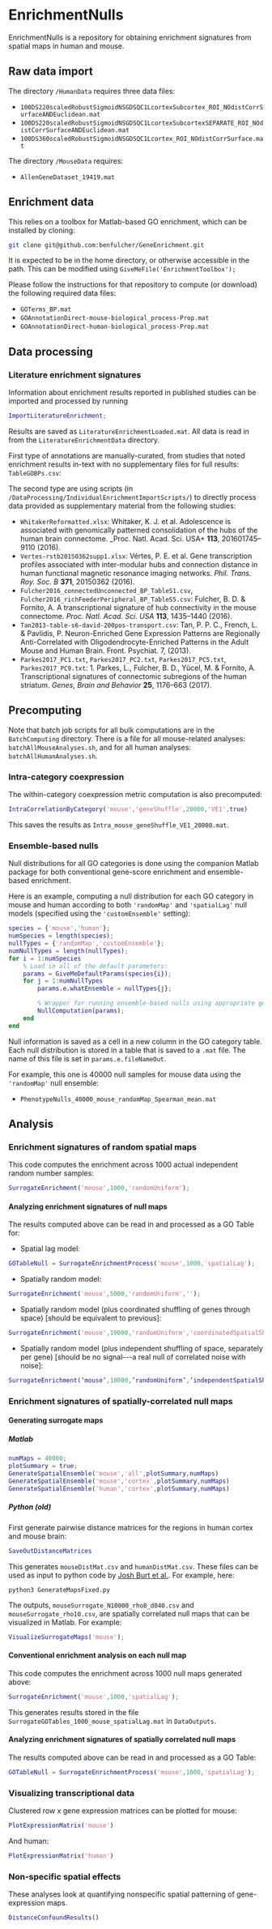 # EnrichmentNulls
EnrichmentNulls is a repository for obtaining enrichment signatures from spatial maps in human and mouse.

## Raw data import

The directory `/HumanData` requires three data files:
* `100DS220scaledRobustSigmoidNSGDSQC1LcortexSubcortex_ROI_NOdistCorrSurfaceANDEuclidean.mat`
* `100DS220scaledRobustSigmoidNSGDSQC1LcortexSubcortexSEPARATE_ROI_NOdistCorrSurfaceANDEuclidean.mat`
* `100DS360scaledRobustSigmoidNSGDSQC1Lcortex_ROI_NOdistCorrSurface.mat`

The directory `/MouseData` requires:
* `AllenGeneDataset_19419.mat`

## Enrichment data

This relies on a toolbox for Matlab-based GO enrichment, which can be installed by cloning:
```bash
git clone git@github.com:benfulcher/GeneEnrichment.git
```
It is expected to be in the home directory, or otherwise accessible in the path.
This can be modified using `GiveMeFile('EnrichmentToolbox');`

Please follow the instructions for that repository to compute (or download) the following required data files:
* `GOTerms_BP.mat`
* `GOAnnotationDirect-mouse-biological_process-Prop.mat`
* `GOAnnotationDirect-human-biological_process-Prop.mat`

## Data processing

### Literature enrichment signatures

Information about enrichment results reported in published studies can be imported and processed by running
```matlab
ImportLiteratureEnrichment;
```
Results are saved as `LiteratureEnrichmentLoaded.mat`.
All data is read in from the `LiteratureEnrichmentData` directory.

First type of annotations are manually-curated, from studies that noted enrichment results in-text with no supplementary files for full results: `TableGOBPs.csv`:

The second type are using scripts (in `/DataProcessing/IndividualEnrichmentImportScripts/`) to directly process data provided as supplementary material from the following studies:
* `WhitakerReformatted.xlsx`: Whitaker, K. J. et al. Adolescence is associated with genomically patterned consolidation of the hubs of the human brain connectome. _Proc. Natl. Acad. Sci. USA+ **113**, 201601745–9110 (2016).
* `Vertes-rstb20150362supp1.xlsx`: Vértes, P. E. et al. Gene transcription profiles associated with inter-modular hubs and connection distance in human functional magnetic resonance imaging networks. _Phil. Trans. Roy. Soc. B_ **371**, 20150362 (2016).
* `Fulcher2016_connectedUnconnected_BP_TableS1.csv`, `Fulcher2016_richFeederPeripheral_BP_TableS5.csv`: Fulcher, B. D. & Fornito, A. A transcriptional signature of hub connectivity in the mouse connectome. _Proc. Natl. Acad. Sci. USA_ **113**, 1435–1440 (2016).
* `Tan2013-table-s6-david-200pos-transport.csv`: Tan, P. P. C., French, L. & Pavlidis, P. Neuron-Enriched Gene Expression Patterns are Regionally Anti-Correlated with Oligodendrocyte-Enriched Patterns in the Adult Mouse and Human Brain. Front. Psychiat. 7, (2013).
* `Parkes2017_PC1.txt`, `Parkes2017_PC2.txt`, `Parkes2017_PC5.txt`, `Parkes2017_PC9.txt`: 1.	Parkes, L., Fulcher, B. D., Yücel, M. & Fornito, A. Transcriptional signatures of connectomic subregions of the human striatum. _Genes, Brain and Behavior_ **25**, 1176–663 (2017).

## Precomputing

Note that batch job scripts for all bulk computations are in the `BatchComputing` directory.
There is a file for all mouse-related analyses: `batchAllMouseAnalyses.sh`, and for all human analyses: `batchAllHumanAnalyses.sh`.

### Intra-category coexpression

The within-category coexpression metric computation is also precomputed:

```matlab
IntraCorrelationByCategory('mouse','geneShuffle',20000,'VE1',true)
```

This saves the results as `Intra_mouse_geneShuffle_VE1_20000.mat`.

### Ensemble-based nulls

Null distributions for all GO categories is done using the companion Matlab package for both conventional gene-score enrichment and ensemble-based enrichment.

Here is an example, computing a null distribution for each GO category in mouse and human according to both `'randomMap'` and `'spatialLag'` null models (specified using the `'customEnsemble'` setting):

```matlab
species = {'mouse','human'};
numSpecies = length(species);
nullTypes = {'randomMap','customEnsemble'};
numNullTypes = length(nullTypes);
for i = 1:numSpecies
    % Load in all of the default parameters:
    params = GiveMeDefaultParams(species{i});
    for j = 1:numNullTypes
        params.e.whatEnsemble = nullTypes{j};

        % Wrapper for running ensemble-based nulls using appropriate gene-expression data:
        NullComputation(params);
    end
end
```

Null information is saved as a cell in a new column in the GO category table.
Each null distribution is stored in a table that is saved to a `.mat` file.
The name of this file is set in `params.e.fileNameOut`.

For example, this one is 40000 null samples for mouse data using the `'randomMap'` null ensemble:
* `PhenotypeNulls_40000_mouse_randomMap_Spearman_mean.mat`


## Analysis

### Enrichment signatures of random spatial maps

This code computes the enrichment across 1000 actual independent random number samples:
```matlab
SurrogateEnrichment('mouse',1000,'randomUniform');
```

#### Analyzing enrichment signatures of null maps

The results computed above can be read in and processed as a GO Table for:

* Spatial lag model:
```matlab
GOTableNull = SurrogateEnrichmentProcess('mouse',1000,'spatialLag');
```

* Spatially random model:
```matlab
SurrogateEnrichment('mouse',5000,'randomUniform','');
```

* Spatially random model (plus coordinated shuffling of genes through space) [should be equivalent to previous]:
```matlab
SurrogateEnrichment('mouse',10000,'randomUniform','coordinatedSpatialShuffle');
```

* Spatially random model (plus independent shuffling of space, separately per gene) [should be no signal---a real null of correlated noise with noise]:
```matlab
SurrogateEnrichment(‘mouse’,10000,’randomUniform’,’independentSpatialShuffle’);
```




### Enrichment signatures of spatially-correlated null maps

#### Generating surrogate maps

##### Matlab

```matlab
numMaps = 40000;
plotSummary = true;
GenerateSpatialEnsemble('mouse','all',plotSummary,numMaps)
GenerateSpatialEnsemble('mouse','cortex',plotSummary,numMaps)
GenerateSpatialEnsemble('human','cortex',plotSummary,numMaps)
```

##### Python (old)
First generate pairwise distance matrices for the regions in human cortex and mouse brain:
```matlab
SaveOutDistanceMatrices
```
This generates `mouseDistMat.csv` and `humanDistMat.csv`.
These files can be used as input to python code by [Josh Burt et al.](https://github.com/benfulcher/surrogateMaps).
For example, here:
```
python3 GenerateMapsFixed.py
```

The outputs, `mouseSurrogate_N10000_rho8_d040.csv` and `mouseSurrogate_rho10.csv`, are spatially correlated null maps that can be visualized in Matlab. For example:
```matlab
VisualizeSurrogateMaps('mouse');
```

#### Conventional enrichment analysis on each null map

This code computes the enrichment across 1000 null maps generated above:
```matlab
SurrogateEnrichment('mouse',1000,'spatialLag');
```
This generates results stored in the file `SurrogateGOTables_1000_mouse_spatialLag.mat` in `DataOutputs`.

#### Analyzing enrichment signatures of spatially correlated null maps

The results computed above can be read in and processed as a GO Table:
```matlab
GOTableNull = SurrogateEnrichmentProcess('mouse',1000,'spatialLag');
```




### Visualizing transcriptional data

Clustered row x gene expression matrices can be plotted for mouse:
```matlab
PlotExpressionMatrix('mouse')
```

And human:
```matlab
PlotExpressionMatrix('human')
```


### Non-specific spatial effects
These analyses look at quantifying nonspecific spatial patterning of gene-expression maps.

```matlab
DistanceConfoundResults()
```
